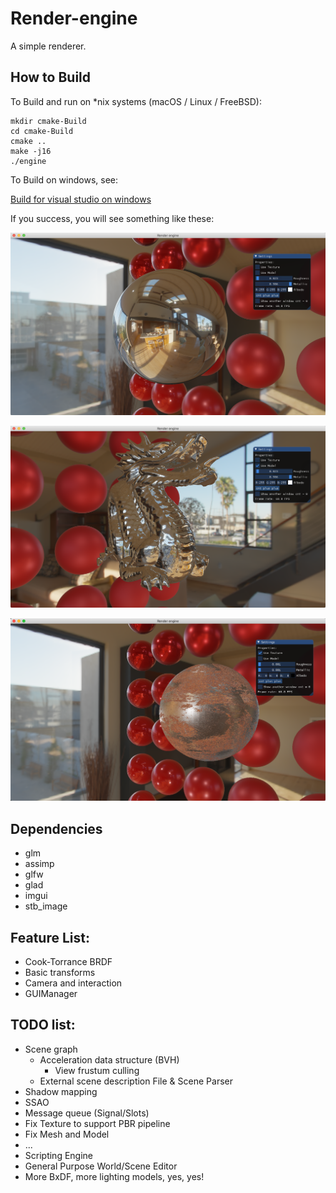 # Render-engine

A simple renderer.

## How to Build

To Build and run on *nix systems (macOS / Linux / FreeBSD):

```
mkdir cmake-Build
cd cmake-Build
cmake ..
make -j16
./engine
```

To Build on windows, see:

[Build for visual studio on windows](./doc/How-to-Build-under-M$-Windows.md)

If you success, you will see something like these:

![screenshot1](doc/screenshot1.png)

![screenshot3](doc/screenshot3.png)

![screenshot2](doc/screenshot2.png)


## Dependencies

- glm
- assimp
- glfw
- glad
- imgui
- stb_image

## Feature List:

- Cook-Torrance BRDF
- Basic transforms
- Camera and  interaction
- GUIManager

## TODO list:

- Scene graph
  - Acceleration data structure (BVH)
    - View frustum culling
  - External scene description File & Scene Parser
- Shadow mapping
- SSAO
- Message queue (Signal/Slots)
- Fix Texture to support PBR pipeline
- Fix Mesh and Model
- ...
- Scripting Engine
- General Purpose World/Scene Editor
- More BxDF, more lighting models, yes, yes!

